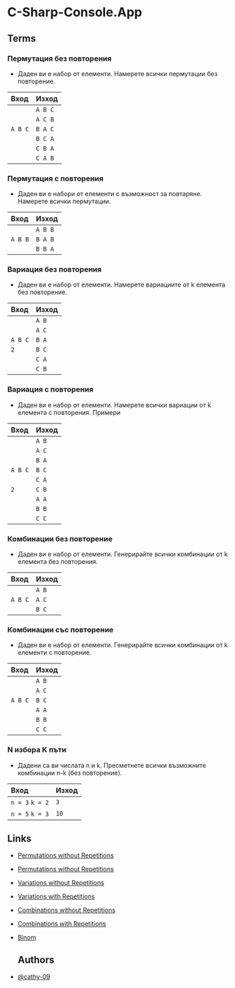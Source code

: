 # C-Sharp-Console.App

## Terms
### Пермутация без повторения
- Даден ви е набор от елементи. Намерете всички пермутации без повторение.

| Вход      | Изход    |
| :-------- | :------- |
|           | `A B C`  |
|           | `A C B`  |
|`A B C`    | `B A C`  |
|           | `B C A`  |
|           | `C B A`  |
|           | `C A B`  |

### Пермутация с повторения
- Даден ви е набори от елементи с възможност за повтаряне. Намерете всички пермутации.

| Вход      | Изход    |
| :-------- | :------- |
|           | `A B B`  |
| `A B B`   | `B A B`  |
|           | `B B A`  |

### Вариация без повторения
- Даден ви е набор от елементи. Намерете вариациите от k елемента без повторение.

| Вход      | Изход    |
| :-------- | :------- |
|           | `A B`    |
|           | `A C`    |
|`A B C`    | `B A`    |
|`2`        | `B C`    |
|           | `C A`    |
|           | `C B`    |

### Вариация с повторения
- Даден ви е набор от елементи. Намерете всички вариации от k елемента с повторения.
Примери

| Вход      | Изход    |
| :-------- | :------- |
|           | `A B`    |
|           | `A C`    |
|           | `B A`    |
|`A B C`    | `B C`    |
|           | `C A`    |
|`2`        | `C B`    |
|           | `A A`    |
|           | `B B`    |
|           | `C C`    |

### Комбинации без повторение
- Даден ви е набор от елементи. Генерирайте всички комбинации от k елемента без повторения.

| Вход      | Изход    |
| :-------- | :------- |
|           | `A B`    |
| `A B C`   | `A C`    |
|           | `B C`    |

### Комбинации със повторение
- Даден ви е набор от елементи. Генерирайте всички комбинации от k елементи с повторение.

| Вход      | Изход    |
| :-------- | :------- |
|           | `A B`    |
|           | `A C`    |
| `A B C`   | `B C`    |
|           | `A A`    |
|           | `B B`    |
|           | `C C`    |

### N избора K пъти
- Дадени са ви числата n и k. Пресметнете всички възможните комбинации n-k (без повторение).

| Вход           | Изход    |
| :------------- | :------- |
|`n = 3` `k = 2` | `3`      |
|`n = 5` `k = 3` | `10`     |

## Links

- [Permutations without Repetitions](https://github.com/cathy-09/C-Sharp-Console.App/tree/main/Permutations%20without%20Repetitions)
- [Permutations without Repetitions](https://github.com/cathy-09/C-Sharp-Console.App/tree/main/Permutations%20with%20Repetitions)
- [Variations without Repetitions](https://github.com/cathy-09/C-Sharp-Console.App/tree/main/Variations%20without%20Repetitions)
- [Variations with Repetitions](https://github.com/cathy-09/C-Sharp-Console.App/tree/main/Variations%20with%20Repetitions)
- [Combinations without Repetitions](https://github.com/cathy-09/C-Sharp-Console.App/tree/main/Combinations%20without%20Repetitions)
- [Combinations with Repetitions](https://github.com/cathy-09/C-Sharp-Console.App/tree/main/Combinations%20with%20Repetitions)
- [Binom](https://github.com/cathy-09/C-Sharp-Console.App/tree/main/Binom)

  ## Authors

- [@cathy-09](https://github.com/cathy-09)
